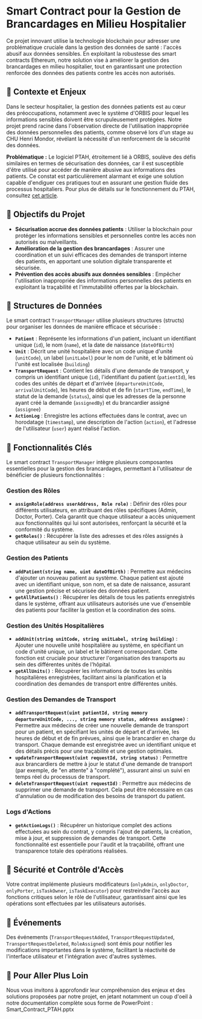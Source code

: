 # Smart Contract pour la Gestion de Brancardages en Milieu Hospitalier

Ce projet innovant utilise la technologie blockchain pour adresser une problématique cruciale dans la gestion des données de santé : l'accès abusif aux données sensibles. En exploitant la robustesse des smart contracts Ethereum, notre solution vise à améliorer la gestion des brancardages en milieu hospitalier, tout en garantissant une protection renforcée des données des patients contre les accès non autorisés.

## 🚀 Contexte et Enjeux

Dans le secteur hospitalier, la gestion des données patients est au cœur des préoccupations, notamment avec le système d'ORBIS pour lequel les informations sensibles doivent être scrupuleusement protégées. Notre projet prend racine dans l'observation directe de l'utilisation inappropriée des données personnelles des patients, comme observé lors d'un stage au CHU Henri Mondor, révélant la nécessité d'un renforcement de la sécurité des données. 

**Problématique :** Le logiciel PTAH, étroitement lié à ORBIS, soulève des défis similaires en termes de sécurisation des données, car il est susceptible d'être utilisé pour accéder de manière abusive aux informations des patients. Ce constat est particulièrement alarmant et exige une solution capable d'endiguer ces pratiques tout en assurant une gestion fluide des processus hospitaliers. Pour plus de détails sur le fonctionnement du PTAH, consultez [cet article](https://medium.com/wanabilini/%EF%B8%8F-%EF%B8%8F-coup-doeil-rapide-sur-le-logiciel-ptah-afbc6fe0ab64).

## 🎯 Objectifs du Projet

- **Sécurisation accrue des données patients** : Utiliser la blockchain pour protéger les informations sensibles et personnelles contre les accès non autorisés ou malveillants.
- **Amélioration de la gestion des brancardages** : Assurer une coordination et un suivi efficaces des demandes de transport interne des patients, en apportant une solution digitale transparente et sécurisée.
- **Prévention des accès abusifs aux données sensibles** : Empêcher l'utilisation inappropriée des informations personnelles des patients en exploitant la traçabilité et l'immutabilité offertes par la blockchain.

## 🧱 Structures de Données

Le smart contract `TransportManager` utilise plusieurs structures (structs) pour organiser les données de manière efficace et sécurisée :

- **`Patient`** : Représente les informations d'un patient, incluant un identifiant unique (`id`), le nom (`name`), et la date de naissance (`dateOfBirth`)
- **`Unit`** : Décrit une unité hospitalière avec un code unique d'unité (`unitCode`), un label (`unitLabel`) pour le nom de l'unité, et le bâtiment où l'unité est localisée (`building`)
- **`TransportRequest`** : Contient les détails d'une demande de transport, y compris un identifiant unique (`id`), l'identifiant du patient (`patientId`), les codes des unités de départ et d'arrivée (`departureUnitCode`, `arrivalUnitCode`), les heures de début et de fin (`startTime`, `endTime`), le statut de la demande (`status`), ainsi que les adresses de la personne ayant créé la demande (`assignedBy`) et du brancardier assigné (`assignee`)
- **`ActionLog`** : Enregistre les actions effectuées dans le contrat, avec un horodatage (`timestamp`), une description de l'action (`action`), et l'adresse de l'utilisateur (`user`) ayant réalisé l'action.


## 🔧 Fonctionnalités Clés

Le smart contract `TransportManager` intègre plusieurs composantes essentielles pour la gestion des brancardages, permettant à l'utilisateur de bénéficier de plusieurs fonctionnalités :

### Gestion des Rôles
- **`assignRole(address userAddress, Role role)`** : Définir des rôles pour différents utilisateurs, en attribuant des rôles spécifiques (Admin, Doctor, Porter). Cela garantit que chaque utilisateur a accès uniquement aux fonctionnalités qui lui sont autorisées, renforçant la sécurité et la conformité du système.
- **`getRoles()`** : Récupérer la liste des adresses et des rôles assignés à chaque utilisateur au sein du système.

### Gestion des Patients
- **`addPatient(string name, uint dateOfBirth)`** : Permettre aux médecins d'ajouter un nouveau patient au système. Chaque patient est ajouté avec un identifiant unique, son nom, et sa date de naissance, assurant une gestion précise et sécurisée des données patient.
- **`getAllPatients()`** : Récupérer les détails de tous les patients enregistrés dans le système, offrant aux utilisateurs autorisés une vue d'ensemble des patients pour faciliter la gestion et la coordination des soins.

### Gestion des Unités Hospitalières
- **`addUnit(string unitCode, string unitLabel, string building)`** : Ajouter une nouvelle unité hospitalière au système, en spécifiant un code d'unité unique, un label et le bâtiment correspondant. Cette fonction est cruciale pour structurer l'organisation des transports au sein des différentes unités de l'hôpital.
- **`getAllUnits()`** : Récupèrer les informations de toutes les unités hospitalières enregistrées, facilitant ainsi la planification et la coordination des demandes de transport entre différentes unités.

### Gestion des Demandes de Transport
- **`addTransportRequest(uint patientId, string memory departureUnitCode, ..., string memory status, address assignee)`** : Permettre aux médecins de créer une nouvelle demande de transport pour un patient, en spécifiant les unités de départ et d'arrivée, les heures de début et de fin prévues, ainsi que le brancardier en charge du transport. Chaque demande est enregistrée avec un identifiant unique et des détails précis pour une traçabilité et une gestion optimales.
- **`updateTransportRequest(uint requestId, string status)`** : Permettre aux brancardiers de mettre à jour le statut d'une demande de transport (par exemple, de "en attente" à "complété"), assurant ainsi un suivi en temps réel du processus de transport.
- **`deleteTransportRequest(uint requestId)`** : Permettre aux médecins de supprimer une demande de transport. Cela peut être nécessaire en cas d'annulation ou de modification des besoins de transport du patient.

### Logs d'Actions
- **`getActionLogs()`** : Récupérer un historique complet des actions effectuées au sein du contrat, y compris l'ajout de patients, la création, mise à jour, et suppression de demandes de transport. Cette fonctionnalité est essentielle pour l'audit et la traçabilité, offrant une transparence totale des opérations réalisées.


## 🛂 Sécurité et Contrôle d'Accès

Votre contrat implémente plusieurs modificateurs (`onlyAdmin`, `onlyDoctor`, `onlyPorter`, `isTaskOwner`, `isTaskExecutor`) pour restreindre l'accès aux fonctions critiques selon le rôle de l'utilisateur, garantissant ainsi que les opérations sont effectuées par les utilisateurs autorisés.


## 🔔 Événements

Des événements (`TransportRequestAdded`, `TransportRequestUpdated`, `TransportRequestDeleted`, `RoleAssigned`) sont émis pour notifier les modifications importantes dans le système, facilitant la réactivité de l'interface utilisateur et l'intégration avec d'autres systèmes.


## 📘 Pour Aller Plus Loin

Nous vous invitons à approfondir leur compréhension des enjeux et des solutions proposées par notre projet, en jetant notamment un coup d'oeil à notre documentation complète sous forme de PowerPoint : Smart_Contract_PTAH.pptx
